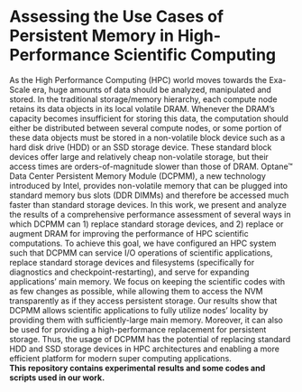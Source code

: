 # Assessing the Use Cases of Persistent Memory in High-Performance Scientific Computing
As the High Performance Computing (HPC) world moves towards the Exa-Scale era, huge amounts of data should be analyzed, manipulated and stored. In  the traditional storage/memory hierarchy, each compute node retains its data objects in its local volatile DRAM. Whenever the DRAM’s capacity becomes insufficient for storing this data, the computation should either be distributed between several compute nodes, or some portion of these data  objects must be stored in a non-volatile block device such as a hard disk drive (HDD) or an SSD storage device. These standard block devices offer  large and relatively cheap non-volatile storage, but their access times are orders-of-magnitude slower than those of DRAM. Optane™  Data Center Persistent Memory Module (DCPMM), a new technology introduced by Intel, provides non-volatile memory that can be plugged into standard memory bus  slots (DDR DIMMs) and therefore be accessed much faster than standard storage devices. In this work, we present and analyze the results of a comprehensive performance assessment of several ways in which DCPMM can 1) replace standard storage devices, and 2) replace or augment DRAM for  improving the performance of HPC scientific computations. To achieve this goal, we have configured an HPC system such that DCPMM can service I/O operations of scientific applications, replace standard storage devices and filesystems (specifically for diagnostics and checkpoint-restarting), and  serve for expanding applications’ main memory. We focus on keeping the scientific codes with as few changes as possible, while allowing them to access the NVM transparently as if they access persistent storage. Our results show that DCPMM allows scientific applications to fully utilize nodes’ locality by providing them with sufficiently-large main memory. Moreover, it can also be used for providing a high-performance replacement  for persistent storage. Thus, the usage of DCPMM has the potential of replacing standard HDD and SSD storage devices in HPC architectures and enabling a more efficient platform for modern super computing applications. \
**This repository contains experimental results and some codes and scripts used in our work.**
